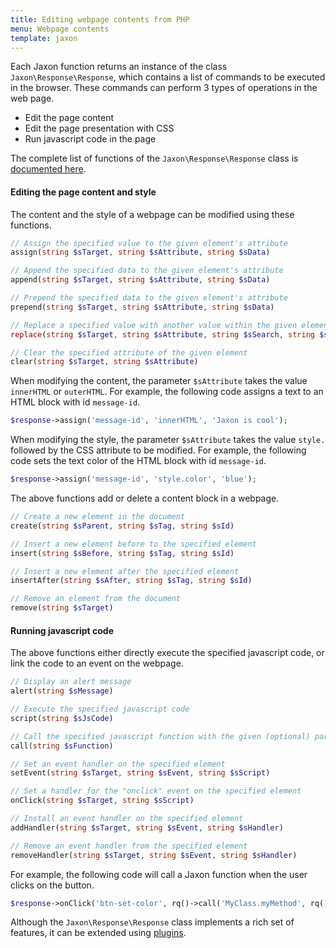 ```yaml
---
title: Editing webpage contents from PHP
menu: Webpage contents
template: jaxon
---
```


Each Jaxon function returns an instance of the class `Jaxon\Response\Response`, which contains a list of commands to be executed in the browser.
These commands can perform 3 types of operations in the web page.

- Edit the page content
- Edit the page presentation with CSS
- Run javascript code in the page

The complete list of functions of the `Jaxon\Response\Response` class is [documented here](/api/Jaxon/Response/Response.html).

#### Editing the page content and style

The content and the style of a webpage can be modified using these functions.

```php
// Assign the specified value to the given element's attribute
assign(string $sTarget, string $sAttribute, string $sData)

// Append the specified data to the given element's attribute
append(string $sTarget, string $sAttribute, string $sData)

// Prepend the specified data to the given element's attribute
prepend(string $sTarget, string $sAttribute, string $sData)

// Replace a specified value with another value within the given element's attribute
replace(string $sTarget, string $sAttribute, string $sSearch, string $sData)

// Clear the specified attribute of the given element
clear(string $sTarget, string $sAttribute)
```

When modifying the content, the parameter `$sAttribute` takes the value `innerHTML` or `outerHTML`.
For example, the following code assigns a text to an HTML block with id `message-id`.

```php
$response->assign('message-id', 'innerHTML', 'Jaxon is cool');
``` 

When modifying the style, the parameter `$sAttribute` takes the value `style.` followed by the CSS attribute to be modified.
For example, the following code sets the text color of the HTML block with id `message-id`.

```php
$response->assign('message-id', 'style.color', 'blue');
``` 

The above functions add or delete a content block in a webpage. 

```php
// Create a new element in the document
create(string $sParent, string $sTag, string $sId)

// Insert a new element before to the specified element
insert(string $sBefore, string $sTag, string $sId)

// Insert a new element after the specified element
insertAfter(string $sAfter, string $sTag, string $sId)

// Remove an element from the document
remove(string $sTarget)
```

#### Running javascript code

The above functions either directly execute the specified javascript code, or link the code to an event on the webpage.

```php
// Display an alert message
alert(string $sMessage)

// Execute the specified javascript code
script(string $sJsCode)

// Call the specified javascript function with the given (optional) parameters
call(string $sFunction)

// Set an event handler on the specified element
setEvent(string $sTarget, string $sEvent, string $sScript)

// Set a handler for the "onclick" event on the specified element
onClick(string $sTarget, string $sScript)

// Install an event handler on the specified element
addHandler(string $sTarget, string $sEvent, string $sHandler)

// Remove an event handler from the specified element
removeHandler(string $sTarget, string $sEvent, string $sHandler)
```

For example, the following code will call a Jaxon function when the user clicks on the button.

```php
$response->onClick('btn-set-color', rq()->call('MyClass.myMethod', rq()->select('colorselect')));
``` 

Although the `Jaxon\Response\Response` class implements a rich set of features, it can be extended using [plugins](/docs/plugins/response).
